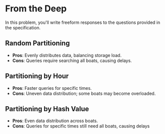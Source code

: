 # From the Deep

In this problem, you'll write freeform responses to the questions provided in the specification.

## Random Partitioning

- **Pros**: Evenly distributes data, balancing storage load.
- **Cons**: Queries require searching all boats, causing delays.

## Partitioning by Hour

- **Pros**: Faster queries for specific times.
- **Cons**: Uneven data distribution; some boats may become overloaded.

## Partitioning by Hash Value

- **Pros**: Even data distribution across boats.
- **Cons**: Queries for specific times still need all boats, causing delays
